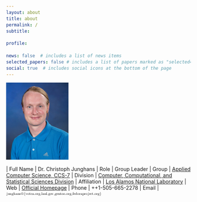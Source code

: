 ```yaml
---
layout: about
title: about
permalink: /
subtitle:

profile:

news: false  # includes a list of news items
selected_papers: false # includes a list of papers marked as "selected={true}"
social: true  # includes social icons at the bottom of the page
---
```


![Image of Christoph](assets/img/junghans.jpg)

| Full Name | Dr. Christoph Junghans
| Role | Group Leader
| Group | [Applied Computer Science, CCS-7](https://www.lanl.gov/org/ddste/aldsc/computer-computational-statistical-sciences/applied-computer-science/index.php)
| Division | [Computer, Computational, and Statistical Sciences Division](https://www.lanl.gov/org/ddste/aldsc/computer-computational-statistical-sciences/index.php)
| Affiliation | [Los Alamos National Laboratory](http://www.lanl.gov)
| Web | [Official Homepage](http://www.lanl.gov/junghans)
| Phone | ++1-505-665-2278
| Email | ![email](assets/img/email.png)
